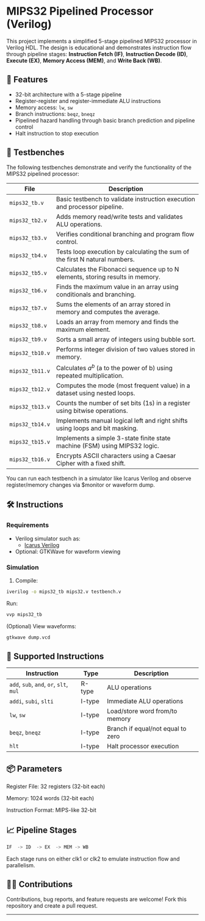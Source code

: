 # MIPS32 Pipelined Processor (Verilog)

This project implements a simplified 5-stage pipelined MIPS32 processor in Verilog HDL. The design is educational and demonstrates instruction flow through pipeline stages: **Instruction Fetch (IF)**, **Instruction Decode (ID)**, **Execute (EX)**, **Memory Access (MEM)**, and **Write Back (WB)**.

## 📌 Features

- 32-bit architecture with a 5-stage pipeline
- Register-register and register-immediate ALU instructions
- Memory access: `lw`, `sw`
- Branch instructions: `beqz`, `bneqz`
- Pipelined hazard handling through basic branch prediction and pipeline control
- Halt instruction to stop execution

## 🧪 Testbenches
The following testbenches demonstrate and verify the functionality of the MIPS32 pipelined processor:


| **File**        | **Description**                                                                |
| --------------- | ------------------------------------------------------------------------------ |
| `mips32_tb.v`   | Basic testbench to validate instruction execution and processor pipeline.      |
| `mips32_tb2.v`  | Adds memory read/write tests and validates ALU operations.                     |
| `mips32_tb3.v`  | Verifies conditional branching and program flow control.                       |
| `mips32_tb4.v`  | Tests loop execution by calculating the sum of the first N natural numbers.    |
| `mips32_tb5.v`  | Calculates the Fibonacci sequence up to N elements, storing results in memory. |
| `mips32_tb6.v`  | Finds the maximum value in an array using conditionals and branching.          |
| `mips32_tb7.v`  | Sums the elements of an array stored in memory and computes the average.       |
| `mips32_tb8.v`  | Loads an array from memory and finds the maximum element.                      |
| `mips32_tb9.v`  | Sorts a small array of integers using bubble sort.                             |
| `mips32_tb10.v` | Performs integer division of two values stored in memory.                      |
| `mips32_tb11.v` | Calculates $a^b$ (a to the power of b) using repeated multiplication.          |
| `mips32_tb12.v` | Computes the mode (most frequent value) in a dataset using nested loops.       |
| `mips32_tb13.v` | Counts the number of set bits (1s) in a register using bitwise operations.     |
| `mips32_tb14.v` | Implements manual logical left and right shifts using loops and bit masking.   |
| `mips32_tb15.v` | Implements a simple 3-state finite state machine (FSM) using MIPS32 logic.     |
| `mips32_tb16.v` | Encrypts ASCII characters using a Caesar Cipher with a fixed shift.            |



You can run each testbench in a simulator like Icarus Verilog and observe register/memory changes via $monitor or waveform dump.


## 🛠️ Instructions

### Requirements

- Verilog simulator such as:
  - [Icarus Verilog](http://iverilog.icarus.com/)
- Optional: GTKWave for waveform viewing

### Simulation

1. Compile:

```sh
iverilog -o mips32_tb mips32.v testbench.v
```

Run:

```sh
vvp mips32_tb
```

(Optional) View waveforms:

```sh
gtkwave dump.vcd
```

## 🧪 Supported Instructions

| Instruction                             | Type   | Description                          |
|-----------------------------------------|--------|--------------------------------------|
| `add`, `sub`, `and`, `or`, `slt`, `mul` | R-type | ALU operations                       |
| `addi`, `subi`, `slti`                  | I-type | Immediate ALU operations             |
| `lw`, `sw`                              | I-type | Load/store word from/to memory       |
| `beqz`, `bneqz`                         | I-type | Branch if equal/not equal to zero    |
| `hlt`                                   | I-type | Halt processor execution             |


## 📦 Parameters
Register File: 32 registers (32-bit each)

Memory: 1024 words (32-bit each)

Instruction Format: MIPS-like 32-bit

## 📈 Pipeline Stages
```rust
IF  -> ID  -> EX  -> MEM -> WB
```
Each stage runs on either clk1 or clk2 to emulate instruction flow and parallelism.


## 🙋‍♂️ Contributions
Contributions, bug reports, and feature requests are welcome! Fork this repository and create a pull request.

---

